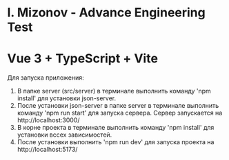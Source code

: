 # I. Mizonov - Advance Engineering Test
# Vue 3 + TypeScript + Vite

Для запуска приложения:
1. В папке server (src/server) в терминале выполнить команду 'npm install' для установки json-server.
2. После установки json-server в папке server в терминале выполнить команду 'npm run start' для запуска сервера. Сервер запускается на http://localhost:3000/
3. В корне проекта в терминале выполнить команду 'npm install' для установки вссех зависимостей.
4. После установки выполнить 'npm run dev' для запуска проекта на http://localhost:5173/
